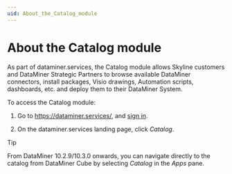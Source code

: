 ```yaml
---
uid: About_the_Catalog_module
---
```


# About the Catalog module

As part of dataminer.services, the Catalog module allows Skyline customers and DataMiner Strategic Partners to browse available DataMiner connectors, install packages, Visio drawings, Automation scripts, dashboards, etc. and deploy them to their DataMiner System.

To access the Catalog module:

1. Go to <https://dataminer.services/>, and [sign in](xref:Logging_on_to_the_DataMiner_Cloud_Platform).

1. On the dataminer.services landing page, click *Catalog*.

> [!TIP]
> From DataMiner 10.2.9/10.3.0 onwards, you can navigate directly to the catalog from DataMiner Cube by selecting *Catalog* in the *Apps* pane.
